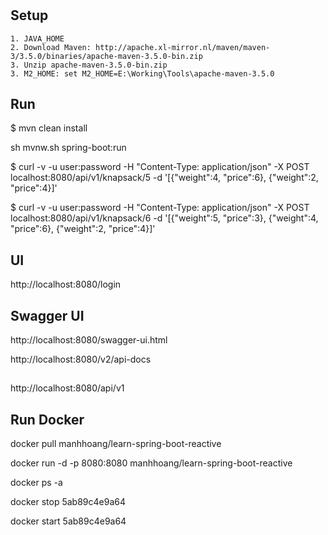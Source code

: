 #

## Setup
    1. JAVA_HOME
    2. Download Maven: http://apache.xl-mirror.nl/maven/maven-3/3.5.0/binaries/apache-maven-3.5.0-bin.zip  
    3. Unzip apache-maven-3.5.0-bin.zip
    3. M2_HOME: set M2_HOME=E:\Working\Tools\apache-maven-3.5.0

## Run

$ mvn clean install

sh mvnw.sh spring-boot:run

$ curl -v -u user:password -H "Content-Type: application/json" -X POST localhost:8080/api/v1/knapsack/5 -d '[{"weight":4, "price":6}, {"weight":2, "price":4}]'

$ curl -v -u user:password -H "Content-Type: application/json" -X POST localhost:8080/api/v1/knapsack/6 -d '[{"weight":5, "price":3}, {"weight":4, "price":6}, {"weight":2, "price":4}]'


## UI
http://localhost:8080/login

## Swagger UI
http://localhost:8080/swagger-ui.html

http://localhost:8080/v2/api-docs

##
http://localhost:8080/api/v1

## Run Docker
docker pull manhhoang/learn-spring-boot-reactive

docker run -d -p 8080:8080 manhhoang/learn-spring-boot-reactive

docker ps -a

docker stop 5ab89c4e9a64

docker start 5ab89c4e9a64